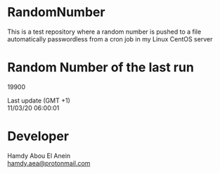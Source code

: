 # RandomNumber    
This is a test repository where a random number is pushed to a file automatically passwordless from a cron job in my Linux CentOS server    
# Random Number of the last run   
19900
      
Last update (GMT +1)    
11/03/20 06:00:01
# Developer    
Hamdy Abou El Anein   
hamdy.aea@protonmail.com
